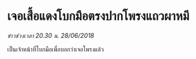 ---
---

# เจอเสื้อแดงโบกมือตรงปากโพรงแถวผาหมี

*ข่าวช่วงเวลา 20.30 น. 28/06/2018*

เป็นเจ้าหน้าที่โบกมือเพื่อบอกว่าเจอโพรงแล้ว